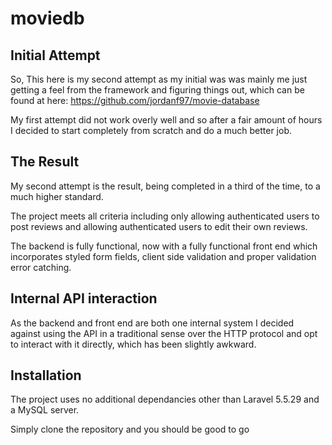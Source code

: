 # moviedb

## Initial Attempt

So, This here is my second attempt as my initial was was mainly me just getting a feel from the framework and figuring things out, which can be found at here: https://github.com/jordanf97/movie-database

My first attempt did not work overly well and so after a fair amount of hours I decided to start completely from scratch and do a much better job.

## The Result

My second attempt is the result, being completed in a third of the time, to a much higher standard.

The project meets all criteria including only allowing authenticated users to post reviews and allowing authenticated users to edit their own reviews.

The backend is fully functional, now with a fully functional front end which incorporates styled form fields, client side validation and proper validation error catching.

## Internal API interaction

As the backend and front end are both one internal system I decided against using the API in a traditional sense over the HTTP protocol and opt to interact with it directly, which has been slightly awkward.

## Installation

The project uses no additional dependancies other than Laravel 5.5.29 and a MySQL server.

Simply clone the repository and you should be good to go
